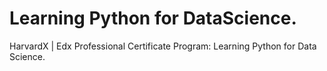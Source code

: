 # Learning Python for DataScience.
HarvardX | Edx
Professional Certificate Program: Learning Python for Data Science. 
